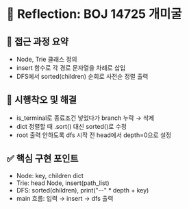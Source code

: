 # 💬 Reflection: BOJ 14725 개미굴

## 🧠 접근 과정 요약

- Node, Trie 클래스 정의
- insert 함수로 각 경로 문자열을 차례로 삽입
- DFS에서 sorted(children) 순회로 사전순 정렬 출력

## 🔄 시행착오 및 해결

- is_terminal로 종료조건 넣었다가 branch 누락 → 삭제
- dict 정렬할 때 .sort() 대신 sorted()로 수정
- root 출력 안하도록 dfs 시작 전 head에서 depth=0으로 설정

## ✅ 핵심 구현 포인트

- Node: key, children dict
- Trie: head Node, insert(path_list)
- DFS: sorted(children), print("--" \* depth + key)
- main 흐름: 입력 → insert → dfs 출력
